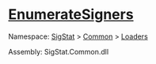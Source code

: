 # [EnumerateSigners](./ImageLoader-100663883.md)

Namespace: [SigStat]() > [Common](./../../README.md) > [Loaders](./../README.md)

Assembly: SigStat.Common.dll


